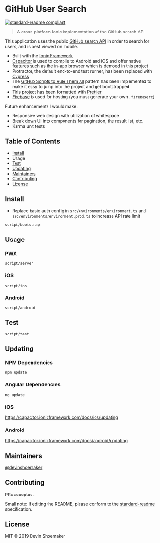 # GitHub User Search

[![standard-readme compliant](https://img.shields.io/badge/standard--readme-OK-green.svg?style=flat-square)](https://github.com/RichardLitt/standard-readme)

> A cross-platform Ionic implementation of the GitHub search API

This application uses the public [GitHub search API](https://developer.github.com/v3/search/) in order to search for users, and is best viewed on mobile.

- Built with the [Ionic Framework](https://ionicframework.com/docs)
- [Capacitor](https://capacitor.ionicframework.com/docs/) is used to compile to Android and iOS and offer native features such as the in-app browser which is demoed in this project
- Protractor, the default end-to-end test runner, has been replaced with [Cypress](https://cypress.io)
- The [GitHub Scripts to Rule Them All](https://github.com/github/scripts-to-rule-them-all) pattern has been implemented to make it easy to jump into the project and get bootstrapped
- This project has been formatted with [Prettier](https://prettier.io)
- [Firebase](https://firebase.google.com) is used for hosting (you must generate your own `.firebaserc`)

Future enhancements I would make:

- Responsive web design with utilization of whitespace
- Break down UI into components for pagination, the result list, etc.
- Karma unit tests

## Table of Contents

- [Install](#install)
- [Usage](#usage)
- [Test](#test)
- [Updating](#updating)
- [Maintainers](#maintainers)
- [Contributing](#contributing)
- [License](#license)

## Install

- Replace basic auth config in `src/environments/environment.ts` and `src/environments/environment.prod.ts` to increase API rate limit

```
script/bootstrap
```

## Usage

### PWA

```
script/server
```

### iOS

```
script/ios
```

### Android

```
script/android
```

## Test

```
script/test
```

## Updating

### NPM Dependencies

```
npm update
```

### Angular Dependencies

```
ng update
```

### iOS

https://capacitor.ionicframework.com/docs/ios/updating

### Android

https://capacitor.ionicframework.com/docs/android/updating

## Maintainers

[@devinshoemaker](https://github.com/devinshoemaker)

## Contributing

PRs accepted.

Small note: If editing the README, please conform to the [standard-readme](https://github.com/RichardLitt/standard-readme) specification.

## License

MIT © 2019 Devin Shoemaker
